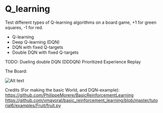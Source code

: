 # Q_learning
Test different types of Q-learning algorithms on a board game, +1 for green squares, -1 for red. 
- Q-learning
- Deep Q-learning (DQN)
- DQN with fixed Q-targets
- Double DQN with fixed Q-targets

TODO: 
Dueling double DQN (DDDQN)
Prioritized Experience Replay

The Board:

![Alt text](Pics/img.jpg?raw=true "Board")



Credits (For making the basic World, and DQN-example): 
https://github.com/PhilippeMorere/BasicReinforcementLearning
https://github.com/vmayoral/basic_reinforcement_learning/blob/master/tutorial6/examples/Fruit/fruit.py
